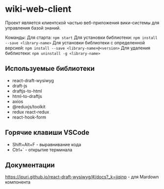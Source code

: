 # wiki-web-client

Проект является клиентской частью веб-приложения вики-системы для управления базой знаний.

Команды:
Для старта: `npm start`
Для установки библиотеки: `npm install --save <library-name>`
Для установки библиотеки с определенной версией: `npm install --save <library-name>@<version>`
Для удаления библиотеки: `npm uninstall -g <library-name>`

## Используемые библиотеки

- react-draft-wysiwyg 
- draft-js
- draftjs-to-html
- html-to-draftjs
- axios
- @reduxjs/toolkit
- redux react-redux
- react-hook-form


## Горячие клавиши VSCode

- Shift+Alt+F - выравнивание кода 
- Ctrl+` - открытие терминала

## Документации
https://jpuri.github.io/react-draft-wysiwyg/#/docs?_k=jjqinp - для Mardown компонента
